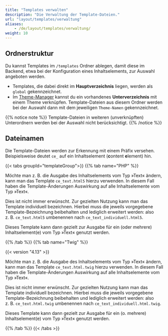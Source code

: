 ```yaml
---
title: "Templates verwalten"
description: "Die Verwaltung der Template-Dateien."
url: "layout/templates/verwaltung"
aliases:
    - /de/layout/templates/verwaltung/
weight: 10
---
```


## Ordnerstruktur

Du kannst Templates im  `/templates` Ordner ablegen, damit diese im Backend, etwa bei der Konfiguration eines 
Inhaltselements, zur Auswahl angeboten werden.

* Templates, die dabei direkt im **Hauptverzeichnis** liegen, werden als `global` gekennzeichnet.
* Im [Theme-Manager](../../theme-manager/themes-verwalten) kannst du ein vorhandenes **Unterverzeichnis** mit einem
  Theme verknüpfen. Template-Dateien aus diesem Ordner werden bei der Auswahl dann mit dem jeweiligen `Theme-Namen`
  gekennzeichnet.

{{% notice note %}}
Template-Dateien in weiteren (unverknüpften) Unterordnern werden bei der Auswahl nicht berücksichtigt.
{{% /notice %}}


## Dateinamen

Die Template-Dateien werden zur Erkennung mit einem Präfix versehen. Beispielsweise deutet `ce_` auf ein
Inhaltselement (**c**ontent **e**lement) hin. 


{{< tabs groupId="templateGroup">}}
{{% tab name="PHP" %}}


Möchte man z.&nbsp;B. die Ausgabe des Inhaltselements vom Typ »Text« ändern, kann man das Template `ce_text.html5` 
hierzu verwenden. In diesem Fall haben die Template-Änderungen Auswirkung auf alle Inhaltselemente vom Typ »Text«. 

Dies ist nicht immer erwünscht. Zur gezielten Nutzung kann man das Template individuell bezeichnen. Hierbei muss die 
jeweils vorgegebene Template-Bezeichnung beibehalten und lediglich erweitert werden: also z.&nbsp;B. `ce_text.html5` 
umbenennen nach `ce_text_individuell.html5`. 

Dieses Template kann dann gezielt zur Ausgabe für ein (oder mehrere) Inhaltselement(e) vom Typ »Text« genutzt werden.


{{% /tab %}}
{{% tab name="Twig" %}}


{{< version "4.13" >}}

Möchte man z.&nbsp;B. die Ausgabe des Inhaltselements vom Typ »Text« ändern, kann man das Template `ce_text.html.twig` 
hierzu verwenden. In diesem Fall haben die Template-Änderungen Auswirkung auf alle Inhaltselemente vom Typ »Text«. 

Dies ist nicht immer erwünscht. Zur gezielten Nutzung kann man das Template individuell bezeichnen. Hierbei muss die 
jeweils vorgegebene Template-Bezeichnung beibehalten und lediglich erweitert werden: also z.&nbsp;B. `ce_text.html.twig` 
umbenennen nach `ce_text_individuell.html.twig`. 

Dieses Template kann dann gezielt zur Ausgabe für ein (o. mehrere) Inhaltselement(e) vom Typ »Text« genutzt werden.


{{% /tab %}}
{{< /tabs >}}